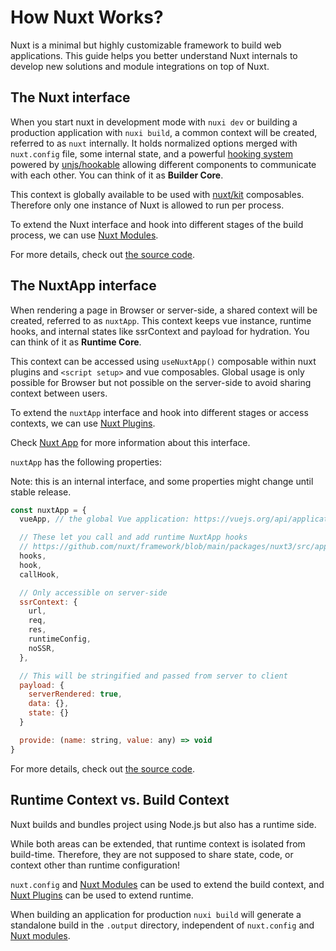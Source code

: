 # How Nuxt Works?

Nuxt is a minimal but highly customizable framework to build web applications. This guide helps you better understand Nuxt internals to develop new solutions and module integrations on top of Nuxt.

## The Nuxt interface

When you start nuxt in development mode with `nuxi dev` or building a production application with `nuxi build`,
a common context will be created, referred to as `nuxt` internally. It holds normalized options merged with `nuxt.config` file,
some internal state, and a powerful [hooking system](/api-reference/advanced/hooks) powered by [unjs/hookable](https://github.com/unjs/hookable)
allowing different components to communicate with each other. You can think of it as **Builder Core**.

This context is globally available to be used with [nuxt/kit](/api-reference/advanced/kit) composables.
Therefore only one instance of Nuxt is allowed to run per process.

To extend the Nuxt interface and hook into different stages of the build process, we can use [Nuxt Modules](/guide/going-further/module-creation).

For more details, check out [the source code](https://github.com/nuxt/framework/blob/main/packages/nuxt3/src/core/nuxt.ts).

## The NuxtApp interface

When rendering a page in Browser or server-side, a shared context will be created, referred to as `nuxtApp`.
This context keeps vue instance, runtime hooks, and internal states like ssrContext and payload for hydration.
You can think of it as **Runtime Core**.

This context can be accessed using `useNuxtApp()` composable within nuxt plugins and `<script setup>` and vue composables.
Global usage is only possible for Browser but not possible on the server-side to avoid sharing context between users.

To extend the `nuxtApp` interface and hook into different stages or access contexts, we can use [Nuxt Plugins](/api-reference/directory-structure/plugins).

Check [Nuxt App](/api-reference/composables/use-nuxt-app) for more information about this interface.

`nuxtApp` has the following properties:

Note: this is an internal interface, and some properties might change until stable release.

```js
const nuxtApp = {
  vueApp, // the global Vue application: https://vuejs.org/api/application.html#application-api

  // These let you call and add runtime NuxtApp hooks
  // https://github.com/nuxt/framework/blob/main/packages/nuxt3/src/app/nuxt.ts#L18
  hooks,
  hook,
  callHook,

  // Only accessible on server-side
  ssrContext: {
    url,
    req,
    res,
    runtimeConfig,
    noSSR,
  },

  // This will be stringified and passed from server to client
  payload: {
    serverRendered: true,
    data: {},
    state: {}
  }

  provide: (name: string, value: any) => void
}
```

For more details, check out [the source code](https://github.com/nuxt/framework/blob/main/packages/nuxt3/src/app/nuxt.ts).

## Runtime Context vs. Build Context

Nuxt builds and bundles project using Node.js but also has a runtime side.

While both areas can be extended, that runtime context is isolated from build-time. Therefore, they are not supposed to share state, code, or context other than runtime configuration!

`nuxt.config` and [Nuxt Modules](/guide/going-further/module-creation) can be used to extend the build context, and [Nuxt Plugins](/api-reference/directory-structure/plugins) can be used to extend runtime.

When building an application for production `nuxi build`  will generate a standalone build
 in the `.output` directory, independent of `nuxt.config` and [Nuxt modules](/guide/going-further/module-creation).
